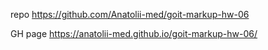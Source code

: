 repo 
https://github.com/Anatolii-med/goit-markup-hw-06


GH page
https://anatolii-med.github.io/goit-markup-hw-06/
